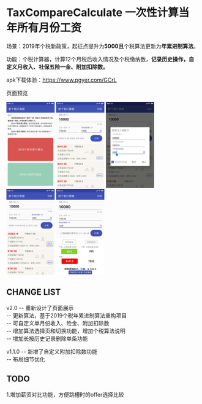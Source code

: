 # TaxCompareCalculate 一次性计算当年所有月份工资

场景：2019年个税新政策，起征点提升为**5000且**个税算法更新为**年累进制算法**。<br>

功能：个税计算器，计算12个月税后收入情况及个税缴纳数，**记录历史操作，自定义月收入、社保五险一金、附加扣除数。**<br>

apk下载体验：https://www.pgyer.com/GCrL<br>


页面预览

<img src="images/201901.jpeg" width="25%" />
<img src="images/201902.jpeg" width="25%" />
<img src="images/201903.jpeg" width="25%" />
<img src="images/201904.jpeg" width="25%" />
<img src="images/201905.jpeg" width="25%" />

## CHANGE LIST
v2.0
-- 重新设计了页面展示<br>
-- 更新算法，基于2019个税年累进制算法重构项目<br>
-- 可自定义单月份收入、险金、附加扣除数<br>
-- 增加算法选择页和切换功能，增加个税算法说明<br>
-- 增加长按历史记录删除单条功能<br>


v1.1.0
-- 新增了自定义附加扣除数功能<br>
-- 布局细节优化<br>

## TODO
1.增加薪资对比功能，方便跳槽时的offer选择比较<br>
